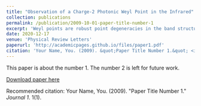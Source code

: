 ```yaml
---
title: "Observation of a Charge-2 Photonic Weyl Point in the Infrared"
collection: publications
permalink: /publication/2009-10-01-paper-title-number-1
excerpt: 'Weyl points are robust point degeneracies in the band structure of a periodic material, which act as monopoles of Berry curvature. They have been at the forefront of research in three-dimensional topological materials as they are associated with novel behavior both in the bulk and on the surface. Here, we present the experimental observation of a charge-2 photonic Weyl point in a low-index-contrast photonic crystal fabricated by two-photon polymerization. The reflection spectrum obtained via Fourier-transform infrared spectroscopy closely matches simulations and shows two bands with quadratic dispersion around a point degeneracy.'
date: 2020-12-17
venue: 'Physical Review Letters'
paperurl: 'http://academicpages.github.io/files/paper1.pdf'
citation: 'Your Name, You. (2009). &quot;Paper Title Number 1.&quot; <i>Journal 1</i>. 1(1).'
---
```

This paper is about the number 1. The number 2 is left for future work.

[Download paper here](http://academicpages.github.io/files/paper1.pdf)

Recommended citation: Your Name, You. (2009). "Paper Title Number 1." <i>Journal 1</i>. 1(1).
